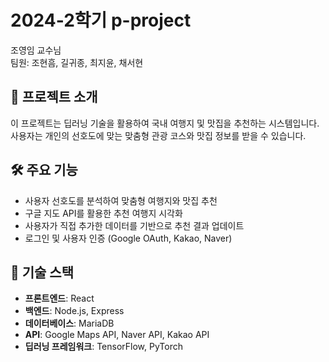 # 2024-2학기 p-project

조영임 교수님  
팀원: 조현흠, 길귀종, 최지윤, 채서현  

## 📖 프로젝트 소개
이 프로젝트는 딥러닝 기술을 활용하여 국내 여행지 및 맛집을 추천하는 시스템입니다.  
사용자는 개인의 선호도에 맞는 맞춤형 관광 코스와 맛집 정보를 받을 수 있습니다.

## 🛠️ 주요 기능
- 사용자 선호도를 분석하여 맞춤형 여행지와 맛집 추천
- 구글 지도 API를 활용한 추천 여행지 시각화
- 사용자가 직접 추가한 데이터를 기반으로 추천 결과 업데이트
- 로그인 및 사용자 인증 (Google OAuth, Kakao, Naver)

## 🔧 기술 스택
- **프론트엔드**: React
- **백엔드**: Node.js, Express
- **데이터베이스**: MariaDB
- **API**: Google Maps API, Naver API, Kakao API
- **딥러닝 프레임워크**: TensorFlow, PyTorch
